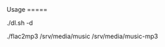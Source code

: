 <still in development>
Usage
=====

./dl.sh -d <youtube url>

./flac2mp3 /srv/media/music /srv/media/music-mp3
            <flac-files>        <dst for new mp3 files>
